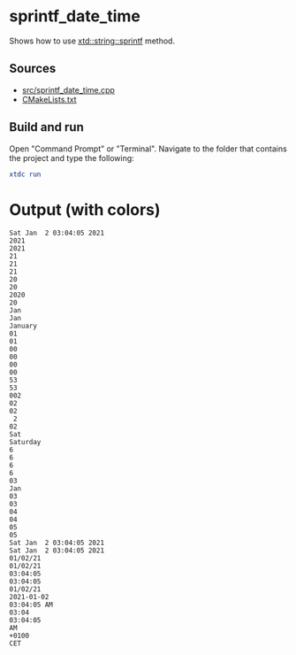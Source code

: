 # sprintf_date_time

Shows how to use [xtd::string::sprintf](https://gammasoft71.github.io/xtd/reference_guides/latest/group__format__parse.html#ga0c65606fb81f84e4d9ea43002114d8de) method.

## Sources

* [src/sprintf_date_time.cpp](src/sprintf_date_time.cpp)
* [CMakeLists.txt](CMakeLists.txt)

## Build and run

Open "Command Prompt" or "Terminal". Navigate to the folder that contains the project and type the following:

```cmake
xtdc run
```

# Output (with colors)

```
Sat Jan  2 03:04:05 2021
2021
2021
21
21
21
20
20
2020
20
Jan
Jan
January
01
01
00
00
00
00
53
53
002
02
02
 2
02
Sat
Saturday
6
6
6
6
03
Jan
03
03
04
04
05
05
Sat Jan  2 03:04:05 2021
Sat Jan  2 03:04:05 2021
01/02/21
01/02/21
03:04:05
03:04:05
01/02/21
2021-01-02
03:04:05 AM
03:04
03:04:05
AM
+0100
CET
```

